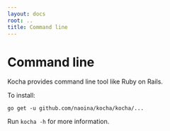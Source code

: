 ```yaml
---
layout: docs
root: ..
title: Command line
---
```


# Command line <a id="Command-line"></a>

Kocha provides command line tool like Ruby on Rails.

To install:

    go get -u github.com/naoina/kocha/kocha/...

Run `kocha -h` for more information.
